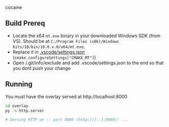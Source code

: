 cocaine

## Build Prereq

- Locate the x64 `mt.exe` binary in your downloaded Windows SDK (from VS). Should be at `C:/Program Files (x86)/Windows Kits/10/bin/10.0.x.0/x64/mt.exe`.
- Replace it in [.vscode/settings.json](/.vscode/settings.json) (`cmake.configureSettings["CMAKE_MT"]`)
- Open /.git/info/exclude and add .vscode/settings.json to the end so that you dont push your change

## Running

You must have the overlay served at http://localhost:8000

```sh
cd overlay
py -m http.server

# Serving HTTP on :: port 8000 (http://[::]:8000/) ...

```

<!-- ## Prerequisites

Not needed cuz downloadcef

> Need to download CEF (Chromium Embedded Framework) and extract to libcef/ directory
>
> [cef_binary_110.0.31+g46651e0+chromium-110.0.5481.179_windows64.tar.bz2](https://cef-builds.spotifycdn.com/cef_binary_110.0.31%2Bg46651e0%2Bchromium-110.0.5481.179_windows64.tar.bz2) (`sha1(3a7aae6b1a3a8f0922c9acf0427374240e63d0ec)`) -->
